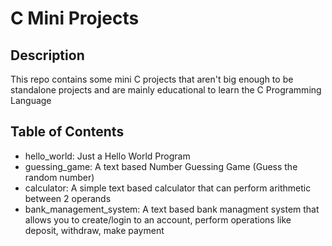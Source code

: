 # C Mini Projects

## Description

This repo contains some mini C projects that aren't big enough to be standalone projects and are mainly educational to learn the C Programming Language

## Table of Contents

- hello_world: Just a Hello World Program
- guessing_game: A text based Number Guessing Game (Guess the random number)
- calculator: A simple text based calculator that can perform arithmetic between 2 operands
- bank_management_system: A text based bank managment system that allows you to create/login to an account, perform operations like deposit, withdraw, make payment
